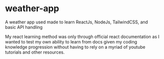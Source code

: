 # weather-app
A weather app used made to learn ReactJs, NodeJs, TailwindCSS, and basic API handling 


My react learning method was only through official react documentation as I wanted to test my own ability to learn from docs given my coding knowledge progression without having to rely on a myriad of youtube tutorials and other resources.